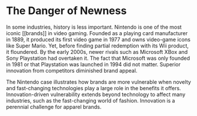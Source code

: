 # The Danger of Newness

In some industries, history is less important. Nintendo is one of the most iconic [[brands]] in video gaming. Founded as a playing card manufacturer in 1889, it produced its first video game in 1977 and owns video-game icons like Super Mario. Yet, before finding partial redemption with its Wii product, it floundered. By the early 2000s, newer rivals such as Microsoft XBox and Sony Playstation had overtaken it. The fact that Microsoft was only founded in 1981 or that Playstation was launched in 1994 did not matter. Superior innovation from competitors diminished brand appeal.

The Nintendo case illustrates how brands are more vulnerable when novelty and fast-changing technologies play a large role in the benefits it offers. Innovation-driven vulnerability extends beyond technology to affect many industries, such as the fast-changing world of fashion. Innovation is a perennial challenge for apparel brands.